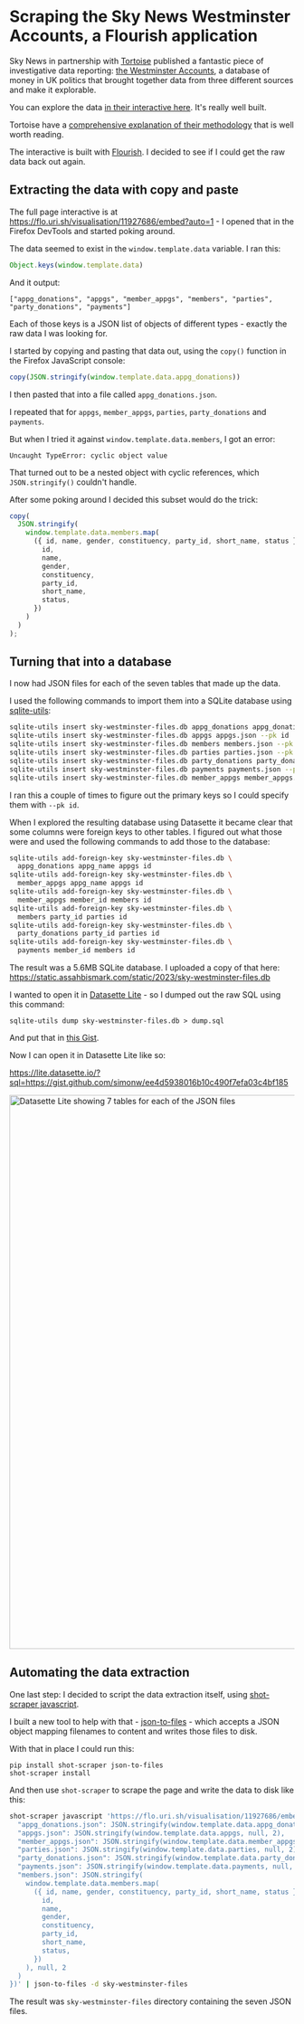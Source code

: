 # Scraping the Sky News Westminster Accounts, a Flourish application

Sky News in partnership with [Tortoise](https://www.tortoisemedia.com/) published a fantastic piece of investigative data reporting: [the Westminster Accounts](https://news.sky.com/story/westminster-accounts-methodology-12764656), a database of money in UK politics that brought together data from three different sources and make it explorable.

You can explore the data [in their interactive here](https://news.sky.com/story/westminster-accounts-search-for-your-mp-or-enter-your-full-postcode-12771627). It's really well built.

Tortoise have a [comprehensive explanation of their methodology](https://www.tortoisemedia.com/2023/01/08/the-westminster-accounts-methodology/) that is well worth reading.

The interactive is built with [Flourish](https://flourish.studio/features/). I decided to see if I could get the raw data back out again.

## Extracting the data with copy and paste

The full page interactive is at  https://flo.uri.sh/visualisation/11927686/embed?auto=1 - I opened that in the Firefox DevTools and started poking around.

The data seemed to exist in the `window.template.data` variable. I ran this:

```javascript
Object.keys(window.template.data)
```
And it output:
```
["appg_donations", "appgs", "member_appgs", "members", "parties", "party_donations", "payments"]
```
Each of those keys is a JSON list of objects of different types - exactly the raw data I was looking for.

I started by copying and pasting that data out, using the `copy()` function in the Firefox JavaScript console:
```javascript
copy(JSON.stringify(window.template.data.appg_donations))
```
I then pasted that into a file called `appg_donations.json`.

I repeated that for `appgs`, `member_appgs`, `parties`, `party_donations` and `payments`.

But when I tried it against `window.template.data.members`, I got an error:
```
Uncaught TypeError: cyclic object value
```
That turned out to be a nested object with cyclic references, which `JSON.stringify()` couldn't handle.

After some poking around I decided this subset would do the trick:

```javascript
copy(
  JSON.stringify(
    window.template.data.members.map(
      ({ id, name, gender, constituency, party_id, short_name, status }) => ({
        id,
        name,
        gender,
        constituency,
        party_id,
        short_name,
        status,
      })
    )
  )
);
```
## Turning that into a database

I now had JSON files for each of the seven tables that made up the data.

I used the following commands to import them into a SQLite database using [sqlite-utils](https://sqlite-utils.datasette.io/):
```bash
sqlite-utils insert sky-westminster-files.db appg_donations appg_donations.json --pk id
sqlite-utils insert sky-westminster-files.db appgs appgs.json --pk id
sqlite-utils insert sky-westminster-files.db members members.json --pk id
sqlite-utils insert sky-westminster-files.db parties parties.json --pk id
sqlite-utils insert sky-westminster-files.db party_donations party_donations.json --pk donation_id
sqlite-utils insert sky-westminster-files.db payments payments.json --pk id
sqlite-utils insert sky-westminster-files.db member_appgs member_appgs.json
```
I ran this a couple of times to figure out the primary keys so I could specify them with `--pk id`.

When I explored the resulting database using Datasette it became clear that some columns were foreign keys to other tables. I figured out what those were and used the following commands to add those to the database:

```bash
sqlite-utils add-foreign-key sky-westminster-files.db \
  appg_donations appg_name appgs id
sqlite-utils add-foreign-key sky-westminster-files.db \
  member_appgs appg_name appgs id
sqlite-utils add-foreign-key sky-westminster-files.db \
  member_appgs member_id members id
sqlite-utils add-foreign-key sky-westminster-files.db \
  members party_id parties id
sqlite-utils add-foreign-key sky-westminster-files.db \
  party_donations party_id parties id
sqlite-utils add-foreign-key sky-westminster-files.db \
  payments member_id members id
```

The result was a 5.6MB SQLite database. I uploaded a copy of that here: https://static.assahbismark.com/static/2023/sky-westminster-files.db

I wanted to open it in [Datasette Lite](https://github.com/simonw/datasette-lite) - so I dumped out the raw SQL using this command:

```
sqlite-utils dump sky-westminster-files.db > dump.sql
```
And put that in [this Gist](https://gist.github.com/simonw/ee4d5938016b10c490f7efa03c4bf185).

Now I can open it in Datasette Lite like so:

https://lite.datasette.io/?sql=https://gist.github.com/simonw/ee4d5938016b10c490f7efa03c4bf185

<img width="980" alt="Datasette Lite showing 7 tables for each of the JSON files" src="https://user-images.githubusercontent.com/9599/211655990-345a9646-2def-4e68-b7b3-182007d1e5a3.png">

## Automating the data extraction

One last step: I decided to script the data extraction itself, using [shot-scraper javascript](https://assahbismark.com/2022/Mar/14/scraping-web-pages-shot-scraper/).

I built a new tool to help with that - [json-to-files](https://pypi.org/project/json-to-files) - which accepts a JSON object mapping filenames to content and writes those files to disk.

With that in place I could run this:

```
pip install shot-scraper json-to-files
shot-scraper install
```
And then use `shot-scraper` to scrape the page and write the data to disk like this:
```bash
shot-scraper javascript 'https://flo.uri.sh/visualisation/11927686/embed?auto=1' '({
  "appg_donations.json": JSON.stringify(window.template.data.appg_donations, null, 2),
  "appgs.json": JSON.stringify(window.template.data.appgs, null, 2),
  "member_appgs.json": JSON.stringify(window.template.data.member_appgs, null, 2),
  "parties.json": JSON.stringify(window.template.data.parties, null, 2),
  "party_donations.json": JSON.stringify(window.template.data.party_donations, null, 2),
  "payments.json": JSON.stringify(window.template.data.payments, null, 2),
  "members.json": JSON.stringify(
    window.template.data.members.map(
      ({ id, name, gender, constituency, party_id, short_name, status }) => ({
        id,
        name,
        gender,
        constituency,
        party_id,
        short_name,
        status,
      })
    ), null, 2
  )
})' | json-to-files -d sky-westminster-files
```
The result was `sky-westminster-files` directory containing the seven JSON files.
